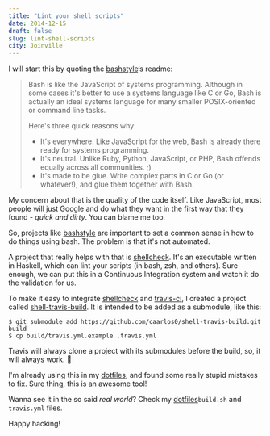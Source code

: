 ```yaml
---
title: "Lint your shell scripts"
date: 2014-12-15
draft: false
slug: lint-shell-scripts
city: Joinville
---
```


I will start this by quoting the [bashstyle](https://github.com/progrium/bashstyle)‘s readme:

> Bash is like the JavaScript of systems programming. Although in some cases it's better to use a systems language like C or Go, Bash is actually an ideal systems language for many smaller POSIX-oriented or command line tasks.
> 
> Here's three quick reasons why:
> - It's everywhere. Like JavaScript for the web, Bash is already there ready
> for systems programming.
> - It's neutral. Unlike Ruby, Python, JavaScript, or PHP, Bash offends equally
> across all communities. ;)
> - It's made to be glue. Write complex parts in C or Go (or whatever!), and
> glue them together with Bash.

My concern about that is the quality of the code itself. Like JavaScript, most people will just Google and do what they want in the first way that they found - *quick and dirty*. You can blame me too.

So, projects like [bashstyle](https://github.com/progrium/bashstyle) are important to set a common sense in how to do things using bash. The problem is that it's not automated.

A project that really helps with that is [shellcheck](https://github.com/koalaman/shellcheck). It's an executable written in Haskell, which can lint your scripts (in bash, zsh, and others). Sure enough, we can put this in a Continuous Integration system and watch it do the validation for us.

To make it easy to integrate [shellcheck](https://github.com/koalaman/shellcheck) and [travis-ci](http://travis-ci.org/), I created a project called [shell-travis-build](https://github.com/caarlos0/shell-travis-build). It is intended to be added as a submodule, like this:

```
$ git submodule add https://github.com/caarlos0/shell-travis-build.git build
$ cp build/travis.yml.example .travis.yml
```

Travis will always clone a project with its submodules before the build, so, it will always work. :beer:

I'm already using this in my [dotfiles](https://github.com/caarlos0/dotfiles), and found some really stupid mistakes to fix. Sure thing, this is an awesome tool!

Wanna see it in the so said *real world*? Check my [dotfiles](https://github.com/caarlos0/dotfiles)`build.sh` and `travis.yml` files.

Happy hacking!